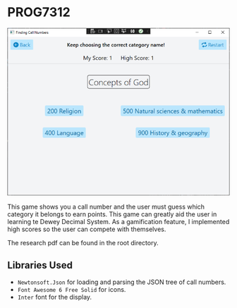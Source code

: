 # PROG7312

![Screenshot](screenshot.png)

This game shows you a call number and the user must guess which category it belongs to earn points.
This game can greatly aid the user in learning te Dewey Decimal System.
As a gamification feature, I implemented high scores so the user can compete with themselves.

The research pdf can be found in the root directory.

## Libraries Used
- `Newtonsoft.Json` for loading and parsing the JSON tree of call numbers.
- `Font Awesome 6 Free Solid` for icons.
- `Inter` font for the display.
